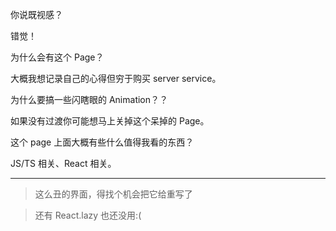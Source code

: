你说既视感？

错觉！

为什么会有这个 Page？

大概我想记录自己的心得但穷于购买 server service。

为什么要搞一些闪瞎眼的 Animation？？

如果没有过渡你可能想马上关掉这个呆掉的 Page。

这个 page 上面大概有些什么值得我看的东西？

JS/TS 相关、React 相关。

---

> 这么丑的界面，得找个机会把它给重写了

> 还有 React.lazy 也还没用:(
